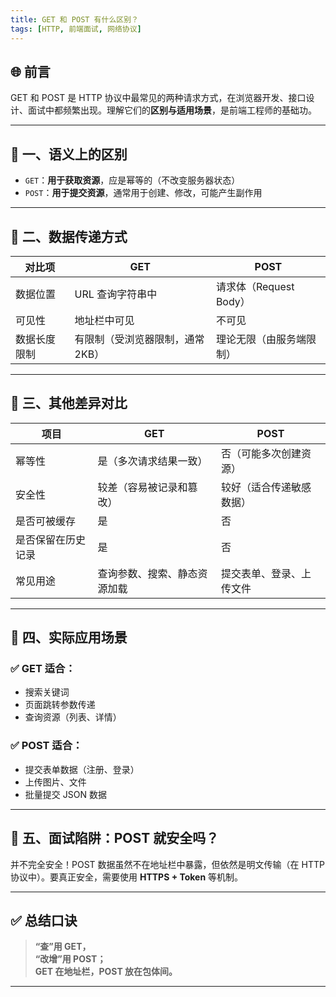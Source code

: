 ```yaml
---
title: GET 和 POST 有什么区别？
tags: [HTTP, 前端面试, 网络协议]
---
```


## 🌐 前言

GET 和 POST 是 HTTP 协议中最常见的两种请求方式，在浏览器开发、接口设计、面试中都频繁出现。理解它们的**区别与适用场景**，是前端工程师的基础功。

---

## 📌 一、语义上的区别

- `GET`：**用于获取资源**，应是幂等的（不改变服务器状态）
- `POST`：**用于提交资源**，通常用于创建、修改，可能产生副作用

---

## 🧱 二、数据传递方式

| 对比项         | GET                             | POST                          |
|----------------|----------------------------------|-------------------------------|
| 数据位置       | URL 查询字符串中                 | 请求体（Request Body）        |
| 可见性         | 地址栏中可见                     | 不可见                        |
| 数据长度限制   | 有限制（受浏览器限制，通常2KB） | 理论无限（由服务端限制）      |

---

## 🧩 三、其他差异对比

| 项目             | GET                              | POST                             |
|------------------|----------------------------------|----------------------------------|
| 幂等性           | 是（多次请求结果一致）           | 否（可能多次创建资源）           |
| 安全性           | 较差（容易被记录和篡改）          | 较好（适合传递敏感数据）         |
| 是否可被缓存     | 是                                | 否                               |
| 是否保留在历史记录 | 是                                | 否                               |
| 常见用途         | 查询参数、搜索、静态资源加载     | 提交表单、登录、上传文件         |

---

## 📎 四、实际应用场景

### ✅ GET 适合：
- 搜索关键词
- 页面跳转参数传递
- 查询资源（列表、详情）

### ✅ POST 适合：
- 提交表单数据（注册、登录）
- 上传图片、文件
- 批量提交 JSON 数据

---

## 🚫 五、面试陷阱：POST 就安全吗？

并不完全安全！POST 数据虽然不在地址栏中暴露，但依然是明文传输（在 HTTP 协议中）。要真正安全，需要使用 **HTTPS + Token** 等机制。

---

## ✅ 总结口诀

> **“查”用 GET，**  
> **“改增”用 POST；**  
> **GET 在地址栏，POST 放在包体间。**

---

